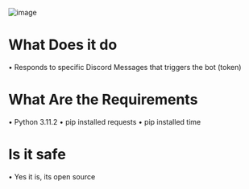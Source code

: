 
![image](https://user-images.githubusercontent.com/124511777/218091441-1afcd3f9-0c30-4708-a74e-6eca38dd6cf9.png)


# What Does it do
• Responds to specific Discord Messages that triggers the bot (token)

# What Are the Requirements
• Python 3.11.2
• pip installed requests
• pip installed time

# Is it safe
• Yes it is, its open source
